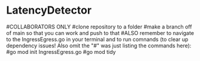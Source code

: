 # LatencyDetector
#COLLABORATORS ONLY
  #clone repository to a folder
  #make a branch off of main so that you can work and push to that
  #ALSO remember to navigate to the IngressEgress.go in your terminal and to run comnands (to clear up dependency issues! Also omit the "#"  was just listing the commands here): 
 #go mod init IngressEgress.go
 #go mod tidy
